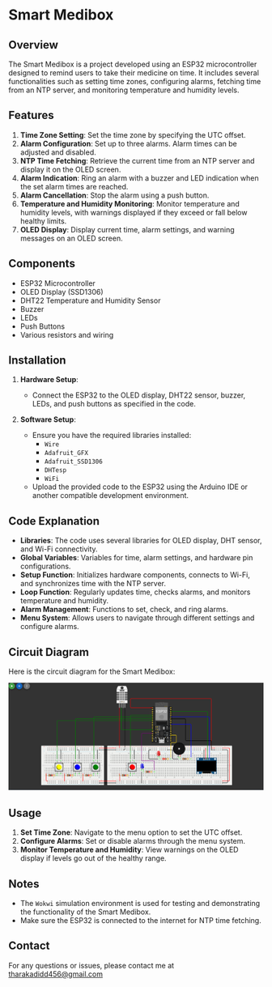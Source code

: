 # Smart Medibox

## Overview

The Smart Medibox is a project developed using an ESP32 microcontroller designed to remind users to take their medicine on time. It includes several functionalities such as setting time zones, configuring alarms, fetching time from an NTP server, and monitoring temperature and humidity levels.

## Features

1. **Time Zone Setting**: Set the time zone by specifying the UTC offset.
2. **Alarm Configuration**: Set up to three alarms. Alarm times can be adjusted and disabled.
3. **NTP Time Fetching**: Retrieve the current time from an NTP server and display it on the OLED screen.
4. **Alarm Indication**: Ring an alarm with a buzzer and LED indication when the set alarm times are reached.
5. **Alarm Cancellation**: Stop the alarm using a push button.
6. **Temperature and Humidity Monitoring**: Monitor temperature and humidity levels, with warnings displayed if they exceed or fall below healthy limits.
7. **OLED Display**: Display current time, alarm settings, and warning messages on an OLED screen.

## Components

- ESP32 Microcontroller
- OLED Display (SSD1306)
- DHT22 Temperature and Humidity Sensor
- Buzzer
- LEDs
- Push Buttons
- Various resistors and wiring

## Installation

1. **Hardware Setup**:
   - Connect the ESP32 to the OLED display, DHT22 sensor, buzzer, LEDs, and push buttons as specified in the code.

2. **Software Setup**:
   - Ensure you have the required libraries installed:
     - `Wire`
     - `Adafruit_GFX`
     - `Adafruit_SSD1306`
     - `DHTesp`
     - `WiFi`
   - Upload the provided code to the ESP32 using the Arduino IDE or another compatible development environment.

## Code Explanation

- **Libraries**: The code uses several libraries for OLED display, DHT sensor, and Wi-Fi connectivity.
- **Global Variables**: Variables for time, alarm settings, and hardware pin configurations.
- **Setup Function**: Initializes hardware components, connects to Wi-Fi, and synchronizes time with the NTP server.
- **Loop Function**: Regularly updates time, checks alarms, and monitors temperature and humidity.
- **Alarm Management**: Functions to set, check, and ring alarms.
- **Menu System**: Allows users to navigate through different settings and configure alarms.

## Circuit Diagram

Here is the circuit diagram for the Smart Medibox:

![Circuit Diagram](Images/Wokwi_Circuit.png)

## Usage

1. **Set Time Zone**: Navigate to the menu option to set the UTC offset.
2. **Configure Alarms**: Set or disable alarms through the menu system.
3. **Monitor Temperature and Humidity**: View warnings on the OLED display if levels go out of the healthy range.

## Notes

- The `Wokwi` simulation environment is used for testing and demonstrating the functionality of the Smart Medibox.
- Make sure the ESP32 is connected to the internet for NTP time fetching.

## Contact

For any questions or issues, please contact me at tharakadidd456@gmail.com

